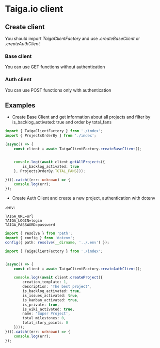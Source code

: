 # Taiga.io client

## Create client
You should import _TaigaClientFactory_ and use _.createBaseClient_ or _.createAuthClient_

### Base client
You can use GET functions without authentication

### Auth client
You can use POST functions only with authentication

## Examples

- Create Base Client and get information about all projects and filter by is_backlog_activated: true and order by total_fans
```typescript
import { TaigaClientFactory } from './index';
import { ProjectsOrderBy } from './index';

(async() => {
    const client = await TaigaClientFactory.createBaseClient();


    console.log((await client.getAllProjects({
        is_backlog_activated: true
    }, ProjectsOrderBy.TOTAL_FANS)));

})().catch((err: unknown) => {
    console.log(err);
});
```

- Create Auth Client and create a new project, authentication with dotenv

.env:
```text
TAIGA_URL=url
TAIGA_LOGIN=login
TAIGA_PASSWORD=password
```

```typescript
import { resolve } from 'path';
import { config } from 'dotenv';
config({ path: resolve(__dirname, '../.env') });

import { TaigaClientFactory } from './index';


(async() => {
    const client = await TaigaClientFactory.createAuthClient();

    console.log((await client.createProject({
        creation_template: 1,
        description: 'The best project',
        is_backlog_activated: true,
        is_issues_activated: true,
        is_kanban_activated: true,
        is_private: true,
        is_wiki_activated: true,
        name: 'Super Project',
        total_milestones: 0,
        total_story_points: 0
    })));
})().catch((err: unknown) => {
    console.log(err);
});
```


